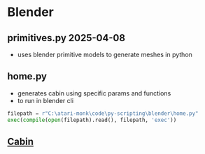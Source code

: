# Blender

## primitives.py **2025-04-08**

- uses blender primitive models to generate meshes in python

## home.py

- generates cabin using specific params and functions
- to run in blender cli

```py
filepath = r"C:\atari-monk\code\py-scripting\blender\home.py"
exec(compile(open(filepath).read(), filepath, 'exec'))
```

## [Cabin](cabin.md)
